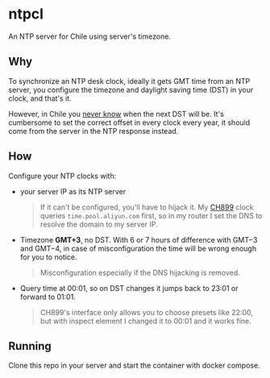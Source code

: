 # ntpcl

An NTP server for Chile using server's timezone.

## Why

To synchronize an NTP desk clock, ideally it gets GMT time from an NTP server, you configure the timezone and daylight saving time (DST) in your clock, and that's it.

However, in Chile you [never know](https://github.com/eggert/tz/blob/1913dd77b52a84ef73a98c27677ea14c1ce80a0f/southamerica#L1344-L1356) when the next DST will be. It's cumbersome to set the correct offset in every clock every year, it should come from the server in the NTP response instead.

## How

Configure your NTP clocks with:

- your server IP as its NTP server
  > If it can't be configured, you'll have to hijack it. My [CH899](https://www.hr-clockparts.com/clock-movement/wifi-clock-movement.html) clock queries `time.pool.aliyun.com` first, so in my router I set the DNS to resolve the domain to my server IP.

- Timezone **GMT+3**, no DST. With 6 or 7 hours of difference with GMT−3 and GMT−4, in case of misconfiguration the time will be wrong enough for you to notice.
  > Misconfiguration especially if the DNS hijacking is removed.

- Query time at 00:01, so on DST changes it jumps back to 23:01 or forward to 01:01.
  > CH899's interface only allows you to choose presets like 22:00, but with inspect element I changed it to 00:01 and it works fine.

## Running

Clone this repo in your server and start the container with docker compose.
